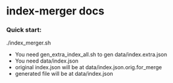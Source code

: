 index-merger docs
============

### Quick start: 

./index_merger.sh

- You need gen_extra_index_all.sh to gen data/index.extra.json
- You need data/index.json
- original index.json will be at data/index.json.orig.for_merge
- generated file will be at data/index.json
